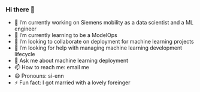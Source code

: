 ### Hi there 👋

<!--
**syenpark/syenpark** is a ✨ _special_ ✨ repository because its `README.md` (this file) appears on your GitHub profile.

Here are some ideas to get you started:

- 🔭 I’m currently working on ...
- 🌱 I’m currently learning ...
- 👯 I’m looking to collaborate on ...
- 🤔 I’m looking for help with ...
- 💬 Ask me about ...
- 📫 How to reach me: ...
- 😄 Pronouns: ...
- ⚡ Fun fact: ...
-->

- 🔭 I’m currently working on Siemens mobility as a data scientist and a ML engineer
- 🌱 I’m currently learning to be a ModelOps
- 👯 I’m looking to collaborate on deployment for machine learning projects
- 🤔 I’m looking for help with managing machine learning development lifecycle
- 💬 Ask me about machine learning deployment
- 📫 How to reach me: email me
- 😄 Pronouns: si-enn
- ⚡ Fun fact: I got married with a lovely foreinger
